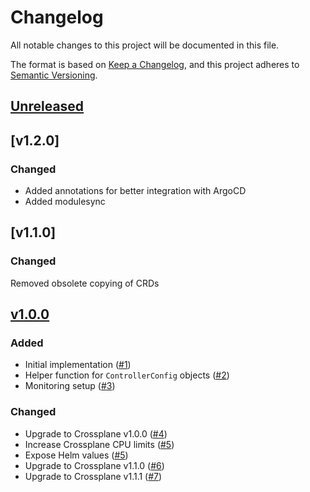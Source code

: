 # Changelog
All notable changes to this project will be documented in this file.

The format is based on [Keep a Changelog](https://keepachangelog.com/en/1.0.0/),
and this project adheres to [Semantic Versioning](https://semver.org/spec/v2.0.0.html).

## [Unreleased]

## [v1.2.0]
### Changed
- Added annotations for better integration with ArgoCD
- Added modulesync

## [v1.1.0]
### Changed
Removed obsolete copying of CRDs

## [v1.0.0]
### Added

- Initial implementation ([#1])
- Helper function for `ControllerConfig` objects ([#2])
- Monitoring setup ([#3])

### Changed

- Upgrade to Crossplane v1.0.0 ([#4])
- Increase Crossplane CPU limits ([#5])
- Expose Helm values ([#5])
- Upgrade to Crossplane v1.1.0 ([#6])
- Upgrade to Crossplane v1.1.1 ([#7])

[Unreleased]: https://github.com/projectsyn/component-crossplane/compare/v1.0.0...HEAD
[v1.0.0]: https://github.com/projectsyn/component-crossplane/releases/tag/v1.0.0

[#1]: https://github.com/projectsyn/component-crossplane/pull/1
[#2]: https://github.com/projectsyn/component-crossplane/pull/2
[#3]: https://github.com/projectsyn/component-crossplane/pull/3
[#4]: https://github.com/projectsyn/component-crossplane/pull/4
[#5]: https://github.com/projectsyn/component-crossplane/pull/5
[#6]: https://github.com/projectsyn/component-crossplane/pull/6
[#7]: https://github.com/projectsyn/component-crossplane/pull/7
